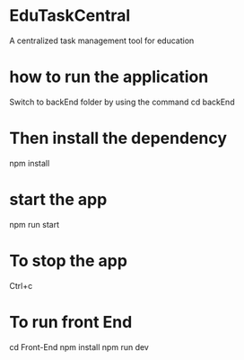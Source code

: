 # EduTaskCentral
A centralized task management tool for education

# how to run the application
Switch to backEnd folder by using the command
cd backEnd

# Then install the dependency 
npm install

# start the app
npm run start

# To stop the app
Ctrl+c


# To run front End
cd Front-End
npm install
npm run dev